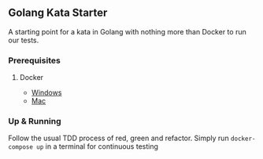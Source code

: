 ## Golang Kata Starter

A starting point for a kata in Golang with nothing more than Docker to run our tests.

### Prerequisites

1. Docker

    + [Windows](https://docs.docker.com/docker-for-windows/install/)
    + [Mac](https://download.docker.com/mac/stable/Docker.dmg)

### Up & Running

Follow the usual TDD process of red, green and refactor. Simply run `docker-compose up` in a terminal for continuous testing
